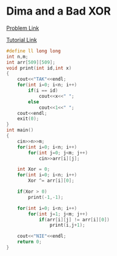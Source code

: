 # Dima and a Bad XOR

[Problem Link](https://codeforces.com/contest/1151/problem/B)

[Tutorial Link](https://codeforces.com/blog/entry/66602)

```cpp
#define ll long long
int n,m;
int arr[509][509];
void print(int id,int x)
{
    cout<<"TAK"<<endl;
    for(int i=0; i<n; i++)
        if(i == id)
            cout<<x<<" ";
        else
            cout<<1<<" ";
    cout<<endl;
    exit(0);
}
int main()
{
    cin>>n>>m;
    for(int i=0; i<n; i++)
        for(int j=0; j<m; j++)
            cin>>arr[i][j];

    int Xor = 0;
    for(int i=0; i<n; i++)
        Xor ^= arr[i][0];

    if(Xor > 0)
        print(-1,-1);

    for(int i=0; i<n; i++)
        for(int j=1; j<m; j++)
            if(arr[i][j] != arr[i][0])
                print(i,j+1);

    cout<<"NIE"<<endl;
    return 0;
}
```
